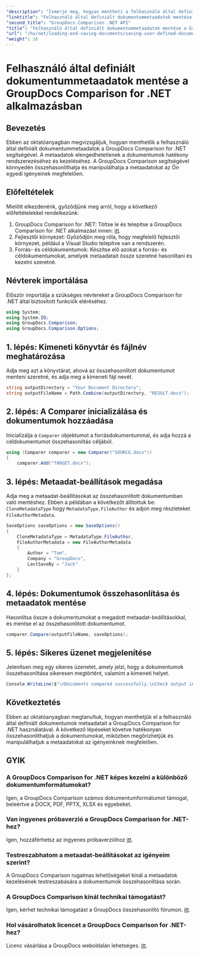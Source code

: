 ```yaml
---
"description": "Ismerje meg, hogyan mentheti a felhasználó által definiált dokumentum metaadatait a GroupDocs Comparison for .NET segítségével. Könnyedén összehasonlíthatja és kezelheti a metaadatokat lépésről lépésre haladó utasításokkal."
"linktitle": "Felhasználó által definiált dokumentummetaadatok mentése a GroupDocs Comparison for .NET alkalmazásban"
"second_title": "GroupDocs.Comparison .NET API"
"title": "Felhasználó által definiált dokumentummetaadatok mentése a GroupDocs Comparison for .NET alkalmazásban"
"url": "/hu/net/loading-and-saving-documents/saving-user-defined-document-metadata/"
"weight": 16
---
```


# Felhasználó által definiált dokumentummetaadatok mentése a GroupDocs Comparison for .NET alkalmazásban

## Bevezetés
Ebben az oktatóanyagban megvizsgáljuk, hogyan menthetők a felhasználó által definiált dokumentummetaadatok a GroupDocs Comparison for .NET segítségével. A metaadatok elengedhetetlenek a dokumentumok hatékony rendszerezéséhez és kezeléséhez. A GroupDocs Comparison segítségével könnyedén összehasonlíthatja és manipulálhatja a metaadatokat az Ön egyedi igényeinek megfelelően.
## Előfeltételek
Mielőtt elkezdenénk, győződjünk meg arról, hogy a következő előfeltételekkel rendelkezünk:
1. GroupDocs Comparison for .NET: Töltse le és telepítse a GroupDocs Comparison for .NET alkalmazást innen: [itt](https://releases.groupdocs.com/comparison/net/).
2. Fejlesztői környezet: Győződjön meg róla, hogy megfelelő fejlesztői környezet, például a Visual Studio telepítve van a rendszerén.
3. Forrás- és céldokumentumok: Készítse elő azokat a forrás- és céldokumentumokat, amelyek metaadatait össze szeretné hasonlítani és kezelni szeretné.

## Névterek importálása
Először importálja a szükséges névtereket a GroupDocs Comparison for .NET által biztosított funkciók eléréséhez.
```csharp
using System;
using System.IO;
using GroupDocs.Comparison;
using GroupDocs.Comparison.Options;
```
## 1. lépés: Kimeneti könyvtár és fájlnév meghatározása
Adja meg azt a könyvtárat, ahová az összehasonlított dokumentumot menteni szeretné, és adja meg a kimeneti fájl nevét.
```csharp
string outputDirectory = "Your Document Directory";
string outputFileName = Path.Combine(outputDirectory, "RESULT.docx");
```
## 2. lépés: A Comparer inicializálása és dokumentumok hozzáadása
Inicializálja a `Comparer` objektumot a forrásdokumentummal, és adja hozzá a céldokumentumot összehasonlítás céljából.
```csharp
using (Comparer comparer = new Comparer("SOURCE.docx"))
{
    comparer.Add("TARGET.docx");
```
## 3. lépés: Metaadat-beállítások megadása
Adja meg a metaadat-beállításokat az összehasonlított dokumentumban való mentéshez. Ebben a példában a következőt állítottuk be: `CloneMetadataType` hogy `MetadataType.FileAuthor` és adjon meg részleteket `FileAuthorMetadata`.
```csharp
SaveOptions saveOptions = new SaveOptions()
{
    CloneMetadataType = MetadataType.FileAuthor,
    FileAuthorMetadata = new FileAuthorMetadata
    {
        Author = "Tom",
        Company = "GroupDocs",
        LastSaveBy = "Jack"
    }
};
```
## 4. lépés: Dokumentumok összehasonlítása és metaadatok mentése
Hasonlítsa össze a dokumentumokat a megadott metaadat-beállításokkal, és mentse el az összehasonlított dokumentumot.
```csharp
comparer.Compare(outputFileName, saveOptions);
```
## 5. lépés: Sikeres üzenet megjelenítése
Jelenítsen meg egy sikeres üzenetet, amely jelzi, hogy a dokumentumok összehasonlítása sikeresen megtörtént, valamint a kimeneti helyet.
```csharp
Console.WriteLine($"\nDocuments compared successfully.\nCheck output in {outputDirectory}.");
```

## Következtetés
Ebben az oktatóanyagban megtanultuk, hogyan menthetjük el a felhasználó által definiált dokumentumok metaadatait a GroupDocs Comparison for .NET használatával. A következő lépéseket követve hatékonyan összehasonlíthatjuk a dokumentumokat, miközben megőrizhetjük és manipulálhatjuk a metaadatokat az igényeinknek megfelelően.
## GYIK
### A GroupDocs Comparison for .NET képes kezelni a különböző dokumentumformátumokat?
Igen, a GroupDocs Comparison számos dokumentumformátumot támogat, beleértve a DOCX, PDF, PPTX, XLSX és egyebeket.
### Van ingyenes próbaverzió a GroupDocs Comparison for .NET-hez?
Igen, hozzáférhetsz az ingyenes próbaverzióhoz [itt](https://releases.groupdocs.com/).
### Testreszabhatom a metaadat-beállításokat az igényeim szerint?
A GroupDocs Comparison rugalmas lehetőségeket kínál a metaadatok kezelésének testreszabására a dokumentumok összehasonlítása során.
### A GroupDocs Comparison kínál technikai támogatást?
Igen, kérhet technikai támogatást a GroupDocs összehasonlító fórumon. [itt](https://forum.groupdocs.com/c/comparison/12).
### Hol vásárolhatok licencet a GroupDocs Comparison for .NET-hez?
Licenc vásárlása a GroupDocs weboldalán lehetséges. [itt](https://purchase.groupdocs.com/buy).